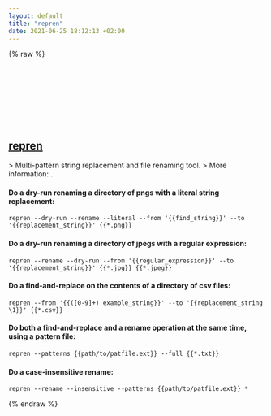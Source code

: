 ```yaml
---
layout: default
title: "repren"
date: 2021-06-25 18:12:13 +02:00
---
```

{% raw %}
<h2 id="repren">
  <a href="/en/common/repren.html">repren</a> <a href="#repren"><svg class="icon">
    <use href="/assets/images/unicode_sprite.svg#link" />
  </svg></a>
</h2>
> Multi-pattern string replacement and file renaming tool.
> More information: <https://github.com/jlevy/repren>.

#### Do a dry-run renaming a directory of pngs with a literal string replacement:
```shell
repren --dry-run --rename --literal --from '{{find_string}}' --to '{{replacement_string}}' {{*.png}}
```
#### Do a dry-run renaming a directory of jpegs with a regular expression:
```shell
repren --rename --dry-run --from '{{regular_expression}}' --to '{{replacement_string}}' {{*.jpg}} {{*.jpeg}}
```
#### Do a find-and-replace on the contents of a directory of csv files:
```shell
repren --from '{{([0-9]+) example_string}}' --to '{{replacement_string \1}}' {{*.csv}}
```
#### Do both a find-and-replace and a rename operation at the same time, using a pattern file:
```shell
repren --patterns {{path/to/patfile.ext}} --full {{*.txt}}
```
#### Do a case-insensitive rename:
```shell
repren --rename --insensitive --patterns {{path/to/patfile.ext}} *
```
{% endraw %}